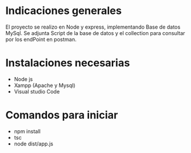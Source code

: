 # Indicaciones generales

El proyecto se realizo en Node y express, implementando Base de datos MySql.
Se adjunta Script de la base de datos y el collection para consultar por los endPoint en postman.

# Instalaciones necesarias

- Node js
- Xampp (Apache y Mysql)
- Visual studio Code

# Comandos para iniciar

- npm install
- tsc
- node dist/app.js
